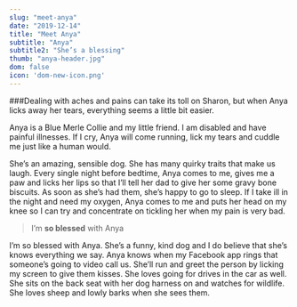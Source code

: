 ```yaml
---
slug: "meet-anya"
date: "2019-12-14"
title: "Meet Anya"
subtitle: "Anya"
subtitle2: "She’s a blessing"
thumb: "anya-header.jpg"
dom: false
icon: 'dom-new-icon.png'
---
```


###Dealing with aches and pains can take its toll on Sharon, but when Anya licks away her tears, everything seems a little bit easier.

Anya is a Blue Merle Collie and my little friend. I am disabled and have painful illnesses. If I cry, Anya will come running, lick my tears and cuddle me just like a human would.

She’s an amazing, sensible dog. She has many quirky traits that make us laugh. Every single night before bedtime, Anya comes to me, gives me a paw and licks her lips so that I’ll tell her dad to give her some gravy bone biscuits. As soon as she’s had them, she’s happy to go to sleep. If I take ill in the night and need my oxygen, Anya comes to me and puts her head on my knee so I can try and concentrate on tickling her when my pain is very bad.

> I’m **so blessed** with Anya

I’m so blessed with Anya. She’s a funny, kind dog and I do believe that she’s knows everything we say. Anya knows when my Facebook app rings that someone’s going to video call us. She’ll run and greet the person by licking my screen to give them kisses. She loves going for drives in the car as well. She sits on the back seat with her dog harness on and watches for wildlife. She loves sheep and lowly barks when she sees them.